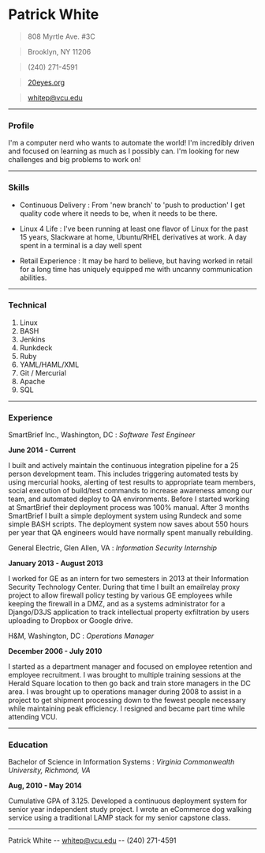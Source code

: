 # Patrick White

> 808 Myrtle Ave. #3C

> Brooklyn, NY 11206

> (240) 271-4591

> [20eyes.org](http://20eyes.org)

> [whitep@vcu.edu](whitep@vcu.edu)

------

### Profile

I'm a computer nerd who wants to automate the world! I'm incredibly driven
and focused on learning as much as I possibly can. I'm looking for new challenges
and big problems to work on!

------

### Skills

* Continuous Delivery
  : From 'new branch' to 'push to production' I get quality code where it needs to be,
  when it needs to be there.

* Linux 4 Life
  : I've been running at least one flavor of Linux for the past 15 years, Slackware
  at home, Ubuntu/RHEL derivatives at work. A day spent in a terminal is a day well
  spent

* Retail Experience
  : It may be hard to believe, but having worked in retail for a long time has uniquely
  equipped me with uncanny communication abilities.

-------

### Technical

1. Linux
1. BASH
1. Jenkins
1. Runkdeck
1. Ruby
1. YAML/HAML/XML
1. Git / Mercurial
1. Apache
1. SQL

------

### Experience

SmartBrief Inc., Washington, DC
: *Software Test Engineer*

  __June 2014 - Current__

  I built and actively maintain the continuous integration pipeline for a 25 person development
  team. This includes triggering automated tests by using mercurial hooks, alerting of test results
  to appropriate team members, social execution of build/test commands to increase awareness among
  our team, and automated deploy to QA environments. Before I started working at SmartBrief their
  deployment process was 100% manual. After 3 months SmartBrief I built a simple deployment
  system using Rundeck and some simple BASH scripts. The deployment system now saves about 550 hours per year that QA engineers would have normally spent manually rebuilding.

General Electric, Glen Allen, VA
: *Information Security Internship*

  __January 2013 - August 2013__

  I worked for GE as an intern for two semesters in 2013 at their Information Security Technology
  Center. During that time I built an emailrelay proxy project to allow firewall policy testing
  by various GE employees while keeping the firewall in a DMZ, and as a systems administrator
  for a Django/D3JS application to track intellectual property exfiltration by users uploading
  to Dropbox or Google drive.

H&M, Washington, DC
: *Operations Manager*

  __December 2006 - July 2010__

  I started as a department manager and focused on employee retention and employee recruitment.
  I was brought to multiple training sessions at the Herald Square location to then go back and
  train store managers in the DC area. I was brought up to operations manager during 2008 to
  assist in a project to get shipment processing down to the fewest people necessary while
  maintaining peak efficiency. I resigned and became part time while attending VCU.

------

### Education

Bachelor of Science in Information Systems
:
  *Virginia Commonwealth University, Richmond, VA*

  __Aug, 2010 - May 2014__

  Cumulative GPA of 3.125. Developed a continuous deployment system for senior year independent
  study project. I wrote an eCommerce dog walking service using a traditional LAMP stack for my
  senior capstone class.



------

Patrick White -- [whitep@vcu.edu](whitep@vcu.edu) -- (240) 271-4591
